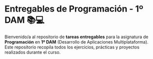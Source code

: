 # Entregables de Programación - 1º DAM 📚💻

Bienvenido/a al repositorio de **tareas entregables** para la asignatura de **Programación** en **1º DAM** (Desarrollo de Aplicaciones Multiplataforma). 
Este repositorio recopila todos los ejercicios, prácticas y proyectos realizados durante el curso.
